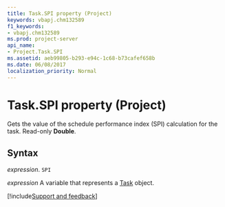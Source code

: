 ```yaml
---
title: Task.SPI property (Project)
keywords: vbapj.chm132589
f1_keywords:
- vbapj.chm132589
ms.prod: project-server
api_name:
- Project.Task.SPI
ms.assetid: aeb99805-b293-e94c-1c68-b73cafef658b
ms.date: 06/08/2017
localization_priority: Normal
---
```



# Task.SPI property (Project)

Gets the value of the schedule performance index (SPI) calculation for the task. Read-only  **Double**.


## Syntax

_expression_. `SPI`

_expression_ A variable that represents a [Task](./Project.Task.md) object.

[!include[Support and feedback](~/includes/feedback-boilerplate.md)]